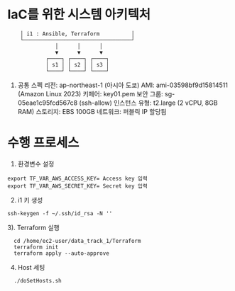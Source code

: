 # IaC를 위한 시스템 아키텍처
 ``` ┌──────────────────────────────────┐ 
     │ i1 : Ansible, Terraform          │
     └──────────────────────────────────┘
                │      │      │
                ▼      ▼      ▼
             ┌────┐ ┌────┐ ┌────┐
             │ s1 │ │ s2 │ │ s3 │                
             └────┘ └────┘ └────┘
```

1. 공통 스펙
  리전: ap-northeast-1 (아시아 도쿄)
  AMI: ami-03598bf9d15814511 (Amazon Linux 2023)
  키페어: key01.pem
  보안 그룹: sg-05eae1c95fcd567c8 (ssh-allow)
  인스턴스 유형: t2.large (2 vCPU, 8GB RAM)
  스토리지: EBS 100GB
  네트워크: 퍼블릭 IP 할당됨

# 수행 프로세스
  1) 환경변수 설정
   ```
   export TF_VAR_AWS_ACCESS_KEY= Access key 입력 
   export TF_VAR_AWS_SECRET_KEY= Secret key 입력
   ```
  2) i1 키 생성
   ```
   ssh-keygen -f ~/.ssh/id_rsa -N ''
   ```
  3). Terraform 실행
   ```
     cd /home/ec2-user/data_track_1/Terraform
     terraform init
     terraform apply --auto-approve
  ```

 4) Host 세팅
   ```
     ./doSetHosts.sh
   ```


